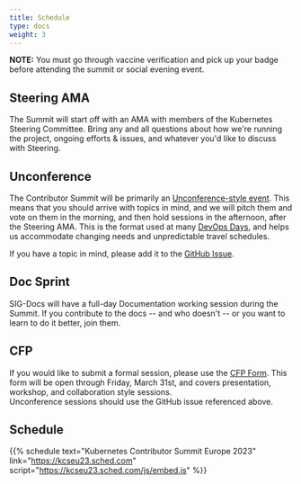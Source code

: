 ```yaml
---
title: Schedule
type: docs
weight: 3
---
```


**NOTE:** You must go through vaccine verification and pick up your badge before
attending the summit or social evening event.

## Steering AMA

The Summit will start off with an AMA with members of the Kubernetes Steering
Committee.  Bring any and all questions about how we're running the project,
ongoing efforts & issues, and whatever you'd like to discuss with Steering.

## Unconference

The Contributor Summit will be primarily an [Unconference-style event](https://blog.crisp.se/2016/08/30/henrikkniberg/what-is-an-unconference).  This means that
you should arrive with topics in mind, and we will pitch them and vote on them
in the morning, and then hold sessions in the afternoon, after the Steering AMA.
This is the format used at many [DevOps Days](https://devopsdays.org/open-space-format/), and helps us accommodate changing 
needs and unpredictable travel schedules.

If you have a topic in mind, please add it to the [GitHub Issue](https://github.com/kubernetes/community/issues/7157).

## Doc Sprint

SIG-Docs will have a full-day Documentation working session during the Summit.
If you contribute to the docs -- and who doesn't -- or you want to learn to
do it better, join them.

## CFP

If you would like to submit a formal session, please use the [CFP Form](https://docs.google.com/forms/d/1z7TnjixN9fiuQulF-EU9rw7_U9I-I8HNOv28IAFsHZc/viewform).
This form will be open through Friday, March 31st, and covers presentation, workshop, and collaboration style sessions.  
Unconference sessions should use the GitHub issue referenced above.

## Schedule

{{% schedule
  text="Kubernetes Contributor Summit Europe 2023"
  link="https://kcseu23.sched.com"
  script="https://kcseu23.sched.com/js/embed.js"
%}}
